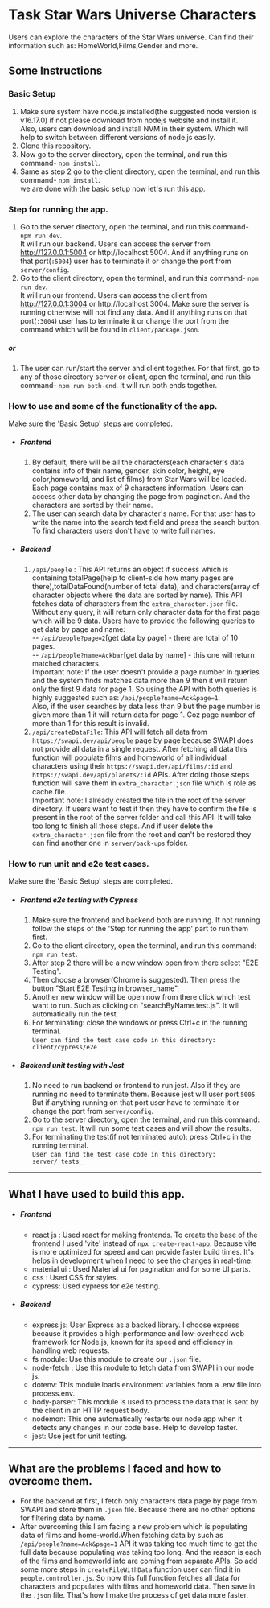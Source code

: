 # Task Star Wars Universe Characters
Users can explore the characters of the Star Wars universe. Can find their information such as: HomeWorld,Films,Gender and more.
## Some Instructions 

### Basic Setup

1.  Make sure system have node.js installed(the suggested node version is v16.17.0) if not please download from nodejs website and install it.<br/> Also, users can download and install NVM in their system. Which will help to switch between different versions of node.js easily.
2.  Clone this repository.
3.  Now go to the server directory, open the terminal, and run this command- `npm install`.
4.  Same as step 2 go to the client directory, open the terminal, and run this command- `npm install`.<br/>
    we are done with the basic setup now let's run this app.

### Step for running the app.

1. Go to the server directory, open the terminal, and run this command- `npm run dev`. <br/>It will run our backend. Users can access the server from http://127.0.0.1:5004 or http://localhost:5004. And if anything runs on that port(`:5004`) user has to terminate it or change the port from `server/config`.
2. Go to the client directory, open the terminal, and run this command- `npm run dev`. <br/>It will run our frontend. Users can access the client from http://127.0.0.1:3004 or http://localhost:3004. Make sure the server is running otherwise will not find any data. And if anything runs on that port(`:3004`) user has to terminate it or change the port from the command which will be found in `client/package.json`.
##### or
1. The user can run/start the server and client together. For that first, go to any of those directory server or client, open the terminal, and run this command- `npm run both-end`. It will run both ends together.

### How to use and some of the functionality of the app.
Make sure the 'Basic Setup' steps are completed.
- ##### Frontend
  1. By default, there will be all the characters(each character's data contains info of their name, gender, skin color, height, eye color,homeworld, and list of films) from Star Wars will be loaded. Each page contains max of 9 characters information. Users can access other data by changing the page from pagination. And the characters are sorted by their name.
  2. The user can search data by character's name. For that user has to write the name into the search text field and press the search button. To find characters users don't have to write full names.
- ##### Backend
  1. `/api/people` : This API returns an object if success which is containing totalPage(help to client-side how many pages are there),totalDataFound(number of total data), and characters(array of character objects where the data are sorted by name). This API fetches data of characters from the `extra_character.json` file. Without any query, it will return only character data for the first page which will be 9 data. Users have to provide the following queries to get data by page and name:<br/>
  -- `/api/people?page=2`[get data by page] - there are total of 10 pages.<br/>
  -- `/api/people?name=Ackbar`[get data by name] - this one will return matched characters. <br/> Important note: If the user doesn't provide a page number in queries and the system finds matches data more than 9 then it will return only the first 9 data for page 1. So using the API with both queries is highly suggested such as: `/api/people?name=Ack&page=1`. <br/>
  Also, if the user searches by data less than 9 but the page number is given more than 1 it will return data for page 1. Coz page number of more than 1 for this result is invalid.<br/>
  1. `/api/createDataFile`: This API will fetch all data from `https://swapi.dev/api/people` page by page because SWAPI does not provide all data in a single request. After fetching all data this function will populate films and homeworld of all individual characters using their `https://swapi.dev/api/films/:id` and `https://swapi.dev/api/planets/:id` APIs. After doing those steps function will save them in `extra_character.json` file which is role as cache file. <br/>Important note: I already created the file in the root of the server directory. If users want to test it then they have to confirm the file is present in the root of the server folder and call this API. It will take too long to finish all those steps. And if user delete the `extra_character.json` file from the root and can't be restored they can find another one in `server/back-ups` folder.

### How to run unit and e2e test cases.
Make sure the 'Basic Setup' steps are completed.
- ##### Frontend e2e testing with Cypress
  1. Make sure the frontend and backend both are running. If not running follow the steps of the 'Step for running the app' part to run them first.
  2. Go to the client directory, open the terminal, and run this command: `npm run test`.
  3. After step 2 there will be a new window open from there select "E2E Testing". 
  4. Then choose a browser(Chrome is suggested). Then press the button "Start E2E Testing in browser_name".
  5. Another new window will be open now from there click which test want to run. Such as clicking on "searchByName.test.js". It will automatically run the test.
  6. For terminating: close the windows or press Ctrl+c in the running terminal.<br/>
  `User can find the test case code in this directory: client/cypress/e2e`
- ##### Backend unit testing with Jest
  1. No need to run backend or frontend to run jest. Also if they are running no need to terminate them. Because jest will user port `5005`. But if anything running on that port user have to terminate it or change the port from `server/config`.
  2. Go to the server directory, open the terminal, and run this command: `npm run test`. It will run some test cases and will show the results.
  3. For terminating the test(if not terminated auto): press Ctrl+c in the running terminal.<br/>
  `User can find the test case code in this directory: server/_tests_`


---

## What I have used to build this app.
- ##### Frontend
  - react js : Used react for making frontends. To create the base of the frontend I used 'vite' instead of `npx create-react-app`. Because vite is more optimized for speed and can provide faster build times. It's helps in development when I need to see the changes in real-time. 
  - material ui : Used Material ui for pagination and for some UI parts.
  - css : Used CSS for styles.
  - cypress: Used cypress for e2e testing.

- ##### Backend
  - express js: User Express as a backed library. I choose express because it provides a high-performance and low-overhead web framework for Node.js, known for its speed and efficiency in handling web requests.
  - fs module: Use this module to create our `.json` file.
  - node-fetch : Use this module to fetch data from SWAPI in our node js.
  - dotenv: This module loads environment variables from a .env file into process.env.
  - body-parser: This module is used to process the data that is sent by the client in an HTTP request body.
  - nodemon: This one automatically restarts our node app when it detects any changes in our code base. Help to develop faster.
  - jest: Use jest for unit testing.

---

## What are the problems I faced and how to overcome them.
- For the backend at first, I fetch only characters data page by page from SWAPI and store them in `.json` file. Because there are no other options for filtering data by name. 
- After overcoming this I am facing a new problem which is populating data of films and home-world.When fetching data by such as `/api/people?name=Ack&page=1` API it was taking too much time to get the full data because populating was taking too long. And the reason is each of the films and homeworld info are coming from separate  APIs. So add some more steps in `createFileWithData` function user can find it in `people.controller.js`. So now this full function fetches all data for characters and populates with films and homeworld data. Then save in the `.json` file. That's how I make the process of get data more faster.

 
